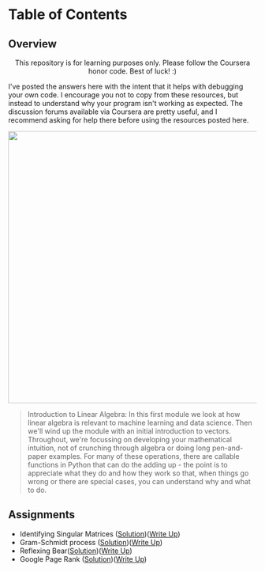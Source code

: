 # Table of Contents
## Overview

<p align="center"> This repository is for learning purposes only. Please follow the Coursera honor code. Best of luck! :) 

I've posted the answers here with the intent that it helps with debugging your own code. I encourage you not to copy from these resources, but instead to understand why your program isn't working as expected. The discussion forums available via Coursera are pretty useful, and I recommend asking for help there before using the resources posted here. </p>


<p align="center">
  <img width="550" height="550" src="https://github.com/jessxphil/mathematics-of-machine-learning-linear-algebra/blob/master/2019-05-30_1948.png">
</p>


> Introduction to Linear Algebra: In this first module we look at how linear algebra is relevant to machine learning and data science. Then we'll wind up the module with an initial introduction to vectors. Throughout, we're focussing on developing your mathematical intuition, not of crunching through algebra or doing long pen-and-paper examples. For many of these operations, there are callable functions in Python that can do the adding up - the point is to appreciate what they do and how they work so that, when things go wrong or there are special cases, you can understand why and what to do.        



## Assignments
- Identifying Singular Matrices ([Solution](https://github.com/jessxphil/mathematics-of-machine-learning-linear-algebra/blob/master/assignment-1/id-singular-matrices.ipynb))([Write Up](https://medium.com/@jessxphil))
- Gram-Schmidt process ([Solution](https://github.com/jessxphil/mathematics-of-machine-learning-linear-algebra/blob/master/assignment-2/gram-schmidt-process.ipynb))([Write Up](https://medium.com/@jessxphil))
- Reflexing Bear([Solution](https://github.com/jessxphil/mathematics-of-machine-learning-linear-algebra/blob/master/assignment-3/reflecting-bear.ipynb))([Write Up](https://medium.com/@jessxphil))
- Google Page Rank ([Solution](https://github.com/jessxphil/mathematics-of-machine-learning-linear-algebra/tree/master/assignment-4))([Write Up](https://medium.com/@jessxphil))  




